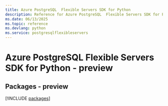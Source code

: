 ```yaml
---
title: Azure PostgreSQL  Flexible Servers SDK for Python
description: Reference for Azure PostgreSQL  Flexible Servers SDK for Python
ms.date: 06/13/2025
ms.topic: reference
ms.devlang: python
ms.service: postgresqlflexibleservers
---
```

# Azure PostgreSQL  Flexible Servers SDK for Python - preview
## Packages - preview
[!INCLUDE [packages](postgresql--flexible-servers-index.md)]